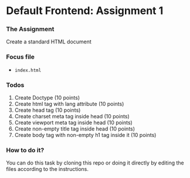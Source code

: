 # Default Frontend: Assignment 1

### The Assignment
Create a standard HTML document

### Focus file
- `index.html`

### Todos
1. Create Doctype (10 points)
2. Create html tag with lang attribute (10 points)
3. Create head tag (10 points)
4. Create charset meta tag inside head (10 points)
5. Create viewport meta tag inside head (10 points)
6. Create non-empty title tag inside head (10 points)
7. Create body tag with non-empty h1 tag inside it (10 points)

### How to do it?
You can do this task by cloning this repo or doing it directly by editing the files according to the instructions. 
